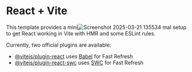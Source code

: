 # React + Vite

This template provides a mini![Screenshot 2025-03-21 135534](https://github.com/user-attachments/assets/1a2ea5bb-b9c2-4805-94f2-0efee3b9dd8d)
mal setup to get React working in Vite with HMR and some ESLint rules.

Currently, two official plugins are available:

- [@vitejs/plugin-react](https://github.com/vitejs/vite-plugin-react/blob/main/packages/plugin-react/README.md) uses [Babel](https://babeljs.io/) for Fast Refresh
- [@vitejs/plugin-react-swc](https://github.com/vitejs/vite-plugin-react-swc) uses [SWC](https://swc.rs/) for Fast Refresh
